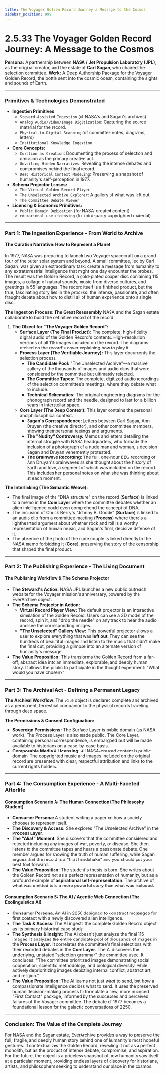 ```yaml
---
title: The Voyager Golden Record Journey a Message to the Cosmos
sidebar_position: 999
---
```


# 2.5.33 The Voyager Golden Record Journey: A Message to the Cosmos

**Persona:** A partnership between **NASA / Jet Propulsion Laboratory (JPL)**, as the original creator, and the estate of **Carl Sagan**, who chaired the selection committee.
**Work:** A Deep Authorship Package for the Voyager Golden Record, the bottle sent into the cosmic ocean, containing the sights and sounds of Earth.

---

### **Primitives & Technologies Demonstrated**

*   **Ingestion Primitives:**
    *   `Steward-Assisted Ingestion` (of NASA's and Sagan's archives)
    *   `Analog Audio/Video/Image Digitization`: Capturing the source material for the record.
    *   `Physical-to-Digital Scanning` (of committee notes, diagrams, letters)
    *   `Institutional Knowledge Ingestion`
*   **Core Concepts:**
    *   `Curation as Creation`: Documenting the process of selection and omission as the primary creative act.
    *   `Unveiling Hidden Narratives`: Revealing the intense debates and compromises behind the final record.
    *   `Deep Historical Context Modeling`: Preserving a snapshot of humanity's self-perception in 1977.
*   **Schema Projector Lenses:**
    *   `The Virtual Golden Record Player`
    *   `The Unselected Archive Explorer`: A gallery of what was left out.
    *   `The Committee Debate Viewer`
*   **Licensing & Economic Primitives:**
    *   `Public Domain Dedication` (for NASA-created content)
    *   `Educational Use Licensing` (for third-party copyrighted material)

---

### **Part 1: The Ingestion Experience - From World to Archive**

#### **The Curation Narrative: How to Represent a Planet**
In 1977, NASA was preparing to launch two Voyager spacecraft on a grand tour of the outer solar system and beyond. A small committee, led by Carl Sagan, was given an extraordinary task: create a message from humanity to any extraterrestrial intelligence that might one day encounter the probes. The result was the Golden Record, a gold-plated copper disc containing 115 images, a collage of natural sounds, music from diverse cultures, and greetings in 55 languages. The record itself is a finished product, but the true, fascinating story lies in the *process*: the intense, passionate, and often fraught debate about how to distill all of human experience onto a single disc.

**The Ingestion Process: The Great Reassembly**
NASA and the Sagan estate collaborate to build the definitive record of the record.

1.  **The Object for "The Voyager Golden Record":**
    *   **Surface Layer (The Final Product):** The complete, high-fidelity digital audio of the Golden Record's contents. High-resolution versions of all 115 images included on the record. The diagrams etched on the record's cover explaining how to play it.
    *   **Process Layer (The Verifiable Journey):** This layer documents the selection process.
        *   **The Candidate Pool:** "The Unselected Archive"—a massive gallery of the thousands of images and audio clips that were considered by the committee but ultimately rejected.
        *   **The Committee Tapes:** The complete, digitized audio recordings of the selection committee's meetings, where they debate what to include.
        *   **Technical Schematics:** The original engineering diagrams for the phonograph record and the needle, designed to last for a billion years in interstellar space.
    *   **Core Layer (The Deep Context):** This layer contains the personal and philosophical context.
        *   **Sagan's Correspondence:** Letters between Carl Sagan, Ann Druyan (the creative director), and other committee members, showing their personal feelings and arguments.
        *   **The "Nudity" Controversy:** Memos and letters detailing the internal struggle with NASA headquarters, who forbade the inclusion of a photograph of a nude man and woman, a decision Sagan and Druyan vehemently protested.
        *   **The Brainwave Recording:** The full, one-hour EEG recording of Ann Druyan's brainwaves as she thought about the history of Earth and love, a segment of which was included on the record. This includes her personal notes on what she was thinking about at each moment.

**The Interlinking (The Semantic Weave):**
*   The final image of the "DNA structure" on the record (**Surface**) is linked to a memo in the **Core Layer** where the committee debates whether an alien intelligence could even comprehend the concept of DNA.
*   The inclusion of Chuck Berry's "Johnny B. Goode" (**Surface**) is linked to an audio clip from a committee meeting (**Process**) where there's a lighthearted argument about whether rock and roll is a worthy representation of human music, and Sagan's final, decisive defense of it.
*   The absence of the photo of the nude couple is linked directly to the NASA memo forbidding it (**Core**), preserving the story of the censorship that shaped the final product.

---

### **Part 2: The Publishing Experience - The Living Document**

#### **The Publishing Workflow & The Schema Projector**
*   **The Steward's Action:** NASA JPL launches a new public outreach website for the Voyager mission's anniversary, powered by the EverArchive object.
*   **The Schema Projector in Action:**
    *   **Virtual Record Player View:** The default projector is an interactive simulation of the Golden Record. Users can see a 3D model of the record, spin it, and "drop the needle" on any track to hear the audio and see the corresponding images.
    *   **"The Unselected" Gallery View:** This powerful projector allows a user to explore everything that was **left out**. They can see the hundreds of beautiful images and listen to the music that didn't make the final cut, providing a glimpse into an alternate version of humanity's message.
*   **The Value Proposition:** This transforms the Golden Record from a far-off, abstract idea into an immediate, explorable, and deeply human story. It allows the public to participate in the thought experiment: "What would you have chosen?"

---

### **Part 3: The Archival Act - Defining a Permanent Legacy**

**The Archival Workflow:**
The `v1.0` object is declared complete and archived as a permanent, terrestrial companion to the physical records traveling through deep space.

**The Permissions & Consent Configuration:**
*   **Sovereign Permissions:** The Surface Layer is public domain (as NASA work). The Process Layer is also made public. The Core Layer, containing personal correspondence, is embargoed but will be made available to historians on a case-by-case basis.
*   **Composable Media & Licensing:** All NASA-created content is public domain. The copyrighted music and images included on the original record are presented with clear, respectful attribution and links to the current rights holders.

---

### **Part 4: The Consumption Experience - A Multi-Faceted Afterlife**

#### **Consumption Scenario A: The Human Connection (The Philosophy Student)**
*   **Consumer Persona:** A student writing a paper on how a society chooses to represent itself.
*   **The Discovery & Access:** She explores "The Unselected Archive" in the **Process Layer**.
*   **The "Aha!" Moment:** She discovers that the committee considered and rejected including any images of war, poverty, or disease. She then listens to the committee tapes and hears a passionate debate. One member argues for showing the truth of human suffering, while Sagan argues that the record is a "first handshake" and you should put your best foot forward.
*   **The Value Proposition:** The student's thesis is born. She writes about the Golden Record not as a perfect representation of humanity, but as a profound example of **aspirational self-representation**. The archive of what was omitted tells a more powerful story than what was included.

#### **Consumption Scenario B: The AI / Agentic Web Connection (The Exolinguistics AI)**
*   **Consumer Persona:** An AI in 2250 designed to construct messages for first contact with a newly discovered alien intelligence.
*   **The Task & Access:** The AI ingests the complete Golden Record object as its primary historical case study.
*   **The Synthesis & Insight:** The AI doesn't just analyze the final 115 images. It analyzes the entire candidate pool of thousands of images in the **Process Layer**. It correlates the committee's final selections with their recorded debates in the **Core Layer**. The AI discovers the underlying, unstated "selection grammar" the committee used. It concludes: "The committee prioritized images demonstrating social cooperation, scientific methodology, and biological diversity, while actively deprioritizing images depicting internal conflict, abstract art, and religion."
*   **The Value Proposition:** The AI learns not just *what* to send, but *how* a compassionate intelligence decides what to send. It uses the preserved human decision-making process to formulate a new, more nuanced "First Contact" package, informed by the successes and perceived failures of the Voyager committee. The debate of 1977 becomes a foundational lesson for the galactic conversations of 2250.

---

### **Conclusion: The Value of the Complete Journey**
For NASA and the Sagan estate, EverArchive provides a way to preserve the full, fragile, and deeply human story behind one of humanity's most hopeful gestures. It contextualizes the Golden Record, revealing it not as a perfect monolith, but as the product of intense debate, compromise, and aspiration. For the future, the object is a priceless snapshot of how humanity saw itself at a particular moment, providing endless layers of discovery for historians, artists, and philosophers seeking to understand our place in the cosmos.